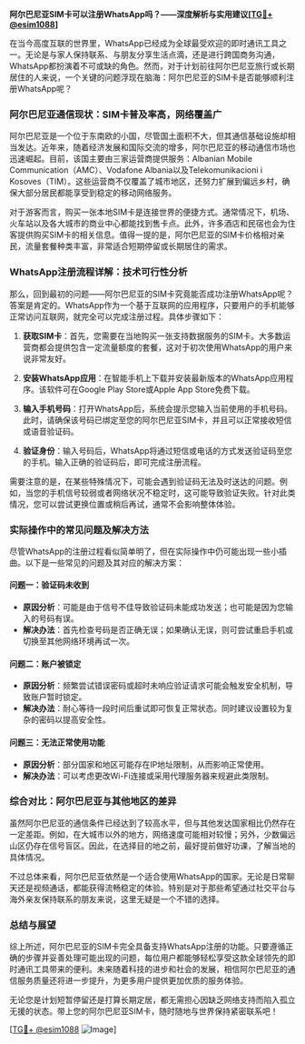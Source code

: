 **阿尔巴尼亚SIM卡可以注册WhatsApp吗？——深度解析与实用建议[[TG💪+ @esim1088](https://t.me/s/esim1088)]**

在当今高度互联的世界里，WhatsApp已经成为全球最受欢迎的即时通讯工具之一。无论是与家人保持联系、与朋友分享生活点滴，还是进行跨国商务沟通，WhatsApp都扮演着不可或缺的角色。然而，对于计划前往阿尔巴尼亚旅行或长期居住的人来说，一个关键的问题浮现在脑海：阿尔巴尼亚的SIM卡是否能够顺利注册WhatsApp呢？

### 阿尔巴尼亚通信现状：SIM卡普及率高，网络覆盖广

阿尔巴尼亚是一个位于东南欧的小国，尽管国土面积不大，但其通信基础设施却相当发达。近年来，随着经济发展和国际交流的增多，阿尔巴尼亚的移动通信市场也迅速崛起。目前，该国主要由三家运营商提供服务：Albanian Mobile Communication（AMC）、Vodafone Albania以及Telekomunikacioni i Kosoves（TIM）。这些运营商不仅覆盖了城市地区，还努力扩展到偏远乡村，确保大部分居民都能享受到稳定的移动网络服务。

对于游客而言，购买一张本地SIM卡是连接世界的便捷方式。通常情况下，机场、火车站以及各大城市的商业中心都能找到售卡点。此外，许多酒店和民宿也会为住客提供购买SIM卡的相关信息。值得一提的是，阿尔巴尼亚的SIM卡价格相对亲民，流量套餐种类丰富，非常适合短期停留或长期居住的需求。

### WhatsApp注册流程详解：技术可行性分析

那么，回到最初的问题——阿尔巴尼亚的SIM卡究竟能否成功注册WhatsApp呢？答案是肯定的。WhatsApp作为一个基于互联网的应用程序，只要用户的手机能够正常访问互联网，就完全可以完成注册过程。具体步骤如下：

1. **获取SIM卡**：首先，您需要在当地购买一张支持数据服务的SIM卡。大多数运营商都会提供包含一定流量额度的套餐，这对于初次使用WhatsApp的用户来说非常友好。
   
2. **安装WhatsApp应用**：在智能手机上下载并安装最新版本的WhatsApp应用程序。该软件可在Google Play Store或Apple App Store免费下载。

3. **输入手机号码**：打开WhatsApp后，系统会提示您输入当前使用的手机号码。此时，请确保该号码已绑定至您的阿尔巴尼亚SIM卡，并且可以正常接收短信或语音验证码。

4. **验证身份**：输入号码后，WhatsApp将通过短信或电话的方式发送验证码至您的手机。输入正确的验证码后，即可完成注册流程。

需要注意的是，在某些特殊情况下，可能会遇到验证码无法及时送达的问题。例如，当您的手机信号较弱或者网络状况不稳定时，这可能导致验证失败。针对此类情况，您可以尝试更换位置或稍后再试，通常不会影响整体体验。

### 实际操作中的常见问题及解决方法

尽管WhatsApp的注册过程看似简单明了，但在实际操作中仍可能出现一些小插曲。以下是一些常见的问题及其对应的解决方案：

#### 问题一：验证码未收到
- **原因分析**：可能是由于信号不佳导致验证码未能成功发送；也可能是因为您输入的号码有误。
- **解决办法**：首先检查号码是否正确无误；如果确认无误，则可尝试重启手机或切换至其他网络环境再试一次。

#### 问题二：账户被锁定
- **原因分析**：频繁尝试错误密码或超时未响应验证请求可能会触发安全机制，导致账户暂时锁定。
- **解决办法**：耐心等待一段时间后重试即可恢复正常状态。同时建议设置较为复杂的密码以提高安全性。

#### 问题三：无法正常使用功能
- **原因分析**：部分国家和地区可能存在IP地址限制，从而影响正常使用。
- **解决办法**：可以考虑更改Wi-Fi连接或采用代理服务器来规避此类限制。

### 综合对比：阿尔巴尼亚与其他地区的差异

虽然阿尔巴尼亚的通信条件已经达到了较高水平，但与其他发达国家相比仍然存在一定差距。例如，在大城市以外的地方，网络速度可能相对较慢；另外，少数偏远山区仍存在信号盲区。因此，在选择目的地之前，最好提前做好功课，了解当地的具体情况。

不过总体来看，阿尔巴尼亚依然是一个适合使用WhatsApp的国家。无论是日常聊天还是视频通话，都能获得流畅稳定的体验。特别是对于那些希望通过社交平台与海外亲友保持联系的朋友来说，这里无疑是一个不错的选择。

### 总结与展望

综上所述，阿尔巴尼亚的SIM卡完全具备支持WhatsApp注册的功能。只要遵循正确的步骤并妥善处理可能出现的问题，每位用户都能够轻松享受这款全球领先的即时通讯工具带来的便利。未来随着科技的进步和社会的发展，相信阿尔巴尼亚的通信服务质量还将进一步提升，为更多用户提供更加优质的服务体验。

无论您是计划短暂停留还是打算长期定居，都无需担心因缺乏网络支持而陷入孤立无援的状态。带上您的阿尔巴尼亚SIM卡，随时随地与世界保持紧密联系吧！

[[TG💪+ @esim1088](https://t.me/s/esim1088) ![Image](https://i.postimg.cc/4NQfJmqS/Snipaste-2025-05-13-00-14-12.png)]